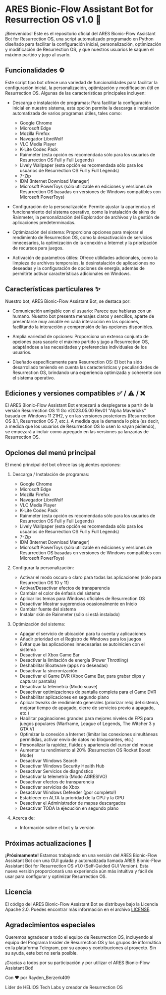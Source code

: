# ARES Bionic-Flow Assistant Bot for Resurrection OS v1.0 🤖

¡Bienvenidos! Este es el repositorio oficial del ARES Bionic-Flow Assistant Bot for Resurrection OS, una script automatizado programado en Python diseñado para facilitar la configuración inicial, personalización, optimización y modificación de Resurrection OS, y que nuestros usuarios le saquen el máximo partido y jugo al usarlo.

## Funcionalidades ⚙
Este script tipo bot ofrece una variedad de funcionalidades para facilitar la configuración inicial, la personalización, optimización y modificación útil en Resurrection OS. Algunas de las características principales incluyen:

- Descarga e instalación de programas: Para facilitar la configuración inicial en nuestro sistema, esta opción permite la descarga e instalación automatizada de varios programas útiles, tales como:
    - Google Chrome
    - Microsoft Edge
    - Mozilla Firefox
    - Navegador LibreWolf
    - VLC Media Player
    - K-Lite Codec Pack
    - Rainmeter (esta opción es recomendada sólo para los usuarios de Resurrection OS Full y Full Legends)
    - Lively Wallpaper (esta opción es recomendada sólo para los usuarios de Resurrection OS Full y Full Legends)
    - 7-Zip
    - IDM (Internet Download Manager)
    - Microsoft PowerToys (sólo utilizable en ediciones y versiones de Resurrection OS basadas en versiones de Windows compatibles
    con Microsoft PowerToys)

- Configuración de la personalización: Permite ajustar la apariencia y el funcionamiento del sistema operativo, como la instalación de skins de Rainmeter, la personalización del Explorador de archivos y la gestión de aplicaciones predeterminadas.

- Optimización del sistema: Proporciona opciones para mejorar el rendimiento de Resurrection OS, como la desactivación de servicios innecesarios, la optimización de la conexión a Internet y la priorización de recursos para juegos.

- Activación de parámetros útiles: Ofrece utilidades adicionales, como la limpieza de archivos temporales, la desinstalación de aplicaciones no deseadas y la configuración de opciones de energía, además de permitirte activar características adicionales en Windows.

## Características particulares ✨
Nuestro bot, ARES Bionic-Flow Assistant Bot, se destaca por:

- Comunicación amigable con el usuario: Parece que hablaras con un humano. Nuestro bot presenta mensajes claros y sencillos, aparte de presentarse muy amable en cada interacción en las opciones, facilitando la interacción y comprensión de las opciones disponibles.

- Amplia variedad de opciones: Proporciona un extenso conjunto de opciones para sacarle el máximo partido y jugo a Resurrection OS, adaptándose a las necesidades y preferencias individuales de los usuarios.

- Diseñado específicamente para Resurrection OS: El bot ha sido desarrollado teniendo en cuenta las características y peculiaridades de Resurrection OS, brindando una experiencia optimizada y coherente con el sistema operativo.

## Ediciones y versiones compatibles ✅ / ⚠ / ❌
El ARES Bionic-Flow Assistant Bot empezará a desplegarse a partir de la versión Resurrection OS 11 Go v2023.05.00 Rev01 "Alpha Mavericks" basada en Windows 11 21H2, y en las versiones posteriores (Resurrection OS 8.1, Resurrection OS 7, etc.).
A medida que la demanda lo pida (es decir, a medida que los usuarios de Resurrection OS lo usen lo vayan pidiendo), se empezará a incluir como agregado en las versiones ya lanzadas de Resurrection OS.

## Opciones del menú principal

El menú principal del bot ofrece las siguientes opciones:

1. Descarga / Instalación de programas:
    - Google Chrome
    - Microsoft Edge
    - Mozilla Firefox
    - Navegador LibreWolf
    - VLC Media Player
    - K-Lite Codec Pack
    - Rainmeter (esta opción es recomendada sólo para los usuarios de Resurrection OS Full y Full Legends)
    - Lively Wallpaper (esta opción es recomendada sólo para los usuarios de Resurrection OS Full y Full Legends)
    - 7-Zip
    - IDM (Internet Download Manager)
    - Microsoft PowerToys (sólo utilizable en ediciones y versiones de Resurrection OS basadas en versiones de Windows compatibles
    con Microsoft PowerToys)

2. Configurar la personalización:
   - Activar el modo oscuro o claro para todas las aplicaciones (sólo para Resurrection OS 10 y 11)
   - Activar/Desactivar efectos de transparencia
   - Cambiar el color de énfasis del sistema
   - Aplicar los temas para Windows oficiales de Resurrection OS
   - Desactivar Mostrar sugerencias ocasionalmente en Inicio
   - Cambiar fuente del sistema
   - Instalar skin de Rainmeter (sólo si está instalado)

3. Optimización del sistema:
   - Apagar el servicio de ubicación para tu cuenta y aplicaciones
   - Añadir prioridad en el Registro de Windows para los juegos
   - Evitar que las aplicaciones innecesarias se autoinicien con el sistema
   - Desactivar el Xbox Game Bar
   - Desactivar la limitación de energía (Power Throttling)
   - Deshabilitar Bloatware (apps no deseadas)
   - Desactivar la sincronización
   - Desactivar el Game DVR (Xbox Game Bar, para grabar clips y capturar pantalla)
   - Desactivar la telemetría (Modo suave)
   - Desactivar optimizaciones de pantalla completa para el Game DVR
   - Deshabilitar aplicaciones en segundo plano
   - Aplicar tweaks de rendimiento generales (priorizar reloj del sistema, mejorar tiempo de apagado, cierre de servicios previo a        apagado, etc.)
   - Habilitar paginaciones grandes para mejores niveles de FPS para juegos populares (Warframe, League of Legends, The Witcher 3 y        GTA V)
   - Optimizar la conexión a Internet (limitar las conexiones simultáneas permitidas, activar envío de datos no bloqueantes, etc.)
   - Personalizar la rapidez, fluidez y apariencia del cursor del mouse
   - Aumentar tu rendimiento al 20% (Resurrection OS Rocket Boost Mode)
   - Desactivar Windows Search
   - Desactivar Windows Security Health Hub
   - Desactivar Servicios de diagnóstico
   - Desactivar la telemetría (Modo AGRESIVO)
   - Desactivar efectos de transparencia
   - Desactivar servicios de Xbox
   - Desactivar Windows Defender (¡por completo!)
   - Establecer en ALTA la prioridad de la CPU y la GPU
   - Desactivar el Administrador de mapas descargados
   - Desactivar TODA la ejecución en segundo plano

4. Acerca de:
   - Información sobre el bot y la versión

## Próximas actualizaciones 🚀
**¡Próximamente!** Estamos trabajando en una versión del ARES Bionic-Flow Assistant Bot con una GUI guiada y automatizada llamada ARES Bionic-Flow Assistant Bot for Resurrection OS v1.0 (Self-Guided GUI Version). Esta nueva versión proporcionará una experiencia aún más intuitiva y fácil de usar para configurar y optimizar Resurrection OS.

## Licencia

El código del ARES Bionic-Flow Assistant Bot se distribuye bajo la Licencia Apache 2.0. Puedes encontrar más información en el archivo [LICENSE](./LICENSE).

## Agradecimientos especiales

Queremos agradecer a todo el equipo de Resurrection OS, incluyendo al equipo del Programa Insider de Resurrection OS y los grupos de informática en la plataforma Telegram, por su apoyo y contribuciones al proyecto. Sin su ayuda, este bot no sería posible.

¡Gracias a todos por su participación y por utilizar el ARES Bionic-Flow Assistant Bot!

Con ❤ por Rayden_Berzerk409

Líder de HELIOS Tech Labs y creador de Resurrection OS


